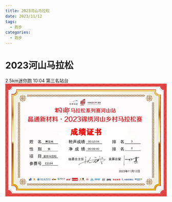 ```yaml
---
title: 2023河山马拉松
date: 2023/11/12
tags:
  - 跑步
categories:
  - 跑步
---
```


# 2023河山马拉松

2.5km迷你跑 10:04 第三名站台
<img src="./img/8.png"/>
